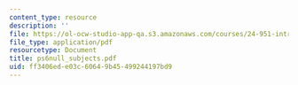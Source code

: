 ```yaml
---
content_type: resource
description: ''
file: https://ol-ocw-studio-app-qa.s3.amazonaws.com/courses/24-951-introduction-to-syntax-fall-2003/ff3406ede03c60649b45499244197bd9_ps6null_subjects.pdf
file_type: application/pdf
resourcetype: Document
title: ps6null_subjects.pdf
uid: ff3406ed-e03c-6064-9b45-499244197bd9
---
```

